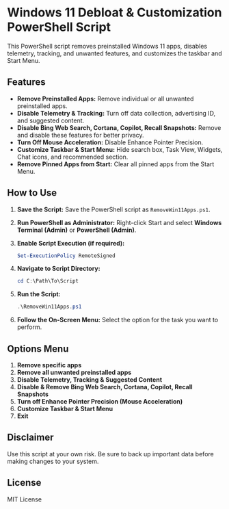 # Windows 11 Debloat & Customization PowerShell Script

This PowerShell script removes preinstalled Windows 11 apps, disables telemetry, tracking, and unwanted features, and customizes the taskbar and Start Menu.

## Features

- **Remove Preinstalled Apps:** Remove individual or all unwanted preinstalled apps.
- **Disable Telemetry & Tracking:** Turn off data collection, advertising ID, and suggested content.
- **Disable Bing Web Search, Cortana, Copilot, Recall Snapshots:** Remove and disable these features for better privacy.
- **Turn Off Mouse Acceleration:** Disable Enhance Pointer Precision.
- **Customize Taskbar & Start Menu:** Hide search box, Task View, Widgets, Chat icons, and recommended section.
- **Remove Pinned Apps from Start:** Clear all pinned apps from the Start Menu.

## How to Use

1. **Save the Script:**
   Save the PowerShell script as `RemoveWin11Apps.ps1`.

2. **Run PowerShell as Administrator:**
   Right-click Start and select **Windows Terminal (Admin)** or **PowerShell (Admin)**.

3. **Enable Script Execution (if required):**
   ```powershell
   Set-ExecutionPolicy RemoteSigned
   ```

4. **Navigate to Script Directory:**
   ```powershell
   cd C:\Path\To\Script
   ```

5. **Run the Script:**
   ```powershell
   .\RemoveWin11Apps.ps1
   ```

6. **Follow the On-Screen Menu:**
   Select the option for the task you want to perform.

## Options Menu

1. **Remove specific apps**
2. **Remove all unwanted preinstalled apps**
3. **Disable Telemetry, Tracking & Suggested Content**
4. **Disable & Remove Bing Web Search, Cortana, Copilot, Recall Snapshots**
5. **Turn off Enhance Pointer Precision (Mouse Acceleration)**
6. **Customize Taskbar & Start Menu**
7. **Exit**

## Disclaimer

Use this script at your own risk. Be sure to back up important data before making changes to your system.

## License

MIT License

